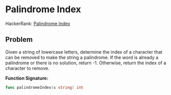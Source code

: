 # Palindrome Index

HackerRank: [Palindrome Index](https://www.hackerrank.com/challenges/palindrome-index/problem)

## Problem
Given a string of lowercase letters, determine the index of a character that can be removed to make the string a palindrome. If the word is already a palindrome or there is no solution, return -1. Otherwise, return the index of a character to remove.

**Function Signature:**
```go
func palindromeIndex(s string) int
```
